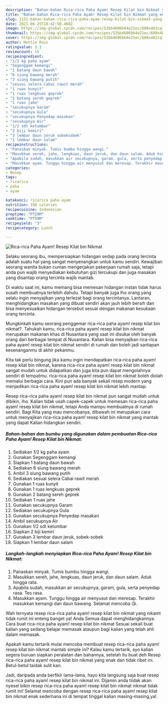 ```yaml
---
description: "Bahan-bahan Rica-rica Paha Ayam! Resep Kilat bin Nikmat yang enak dan Mudah Dibuat"
title: "Bahan-bahan Rica-rica Paha Ayam! Resep Kilat bin Nikmat yang enak dan Mudah Dibuat"
slug: 1152-bahan-bahan-rica-rica-paha-ayam-resep-kilat-bin-nikmat-yang-enak-dan-mudah-dibuat
date: 2021-06-25T18:42:50.468Z
image: https://img-global.cpcdn.com/recipes/52bb4606b64e21ec/680x482cq70/rica-rica-paha-ayam-resep-kilat-bin-nikmat-foto-resep-utama.jpg
thumbnail: https://img-global.cpcdn.com/recipes/52bb4606b64e21ec/680x482cq70/rica-rica-paha-ayam-resep-kilat-bin-nikmat-foto-resep-utama.jpg
cover: https://img-global.cpcdn.com/recipes/52bb4606b64e21ec/680x482cq70/rica-rica-paha-ayam-resep-kilat-bin-nikmat-foto-resep-utama.jpg
author: Hettie Ross
ratingvalue: 3.1
reviewcount: 15
recipeingredient:
- "1/2 kg paha ayam"
- "Segenggam kemangi"
- "1 batang daun bawah"
- "6 siung bawang merah"
- "3 siung bawang putih"
- "sesuai selera Cabai rawit merah"
- "1 ruas kunyit"
- "1 ruas lengkuas geprek"
- "2 batang sereh geprek"
- "1 ruas jahe"
- "secukupnya Garam"
- "secukupnya Gula"
- "secukupnya Penyedap masakan"
- "secukupnya Air"
- "1/2 sdt ketumbar"
- "2 biji kemiri"
- "3 lembar daun jeruk sobeksobek"
- "1 lembar daun salam"
recipeinstructions:
- "Panaskan minyak. Tumis bumbu hingga wangi."
- "Masukkan sereh, jahe, lengkuas, daun jeruk, dan daun salam. Aduk hingga rata."
- "Apabila sudah, masukkan air secukupnya, garam, gula, serta penyedap rasa. Tes rasa."
- "Masukkan ayam. Tunggu hingga air menyusut dan meresap. Terakhir masukkan kemangi dan daun bawang. Selamat mencoba 😘."
categories:
- Resep
tags:
- ricarica
- paha
- ayam

katakunci: ricarica paha ayam 
nutrition: 198 calories
recipecuisine: Indonesian
preptime: "PT29M"
cooktime: "PT59M"
recipeyield: "3"
recipecategory: Lunch

---
```



![Rica-rica Paha Ayam! Resep Kilat bin Nikmat](https://img-global.cpcdn.com/recipes/52bb4606b64e21ec/680x482cq70/rica-rica-paha-ayam-resep-kilat-bin-nikmat-foto-resep-utama.jpg)

Selaku seorang ibu, mempersiapkan hidangan sedap pada orang tercinta adalah suatu hal yang sangat menyenangkan untuk kamu sendiri. Kewajiban seorang  wanita bukan cuman mengerjakan pekerjaan rumah saja, tetapi anda pun wajib menyediakan kebutuhan gizi tercukupi dan juga masakan yang disantap orang tercinta wajib mantab.

Di waktu  saat ini, kamu memang bisa memesan hidangan instan tidak harus susah membuatnya terlebih dahulu. Tetapi banyak juga lho orang yang selalu ingin menyajikan yang terlezat bagi orang tercintanya. Lantaran, menghidangkan masakan yang dibuat sendiri akan jauh lebih bersih dan bisa menyesuaikan hidangan tersebut sesuai dengan makanan kesukaan orang tercinta. 



Mungkinkah kamu seorang penggemar rica-rica paha ayam! resep kilat bin nikmat?. Tahukah kamu, rica-rica paha ayam! resep kilat bin nikmat merupakan makanan khas di Nusantara yang saat ini disukai oleh banyak orang dari berbagai tempat di Nusantara. Kalian bisa menyajikan rica-rica paha ayam! resep kilat bin nikmat sendiri di rumah dan boleh jadi santapan kesenanganmu di akhir pekanmu.

Kita tak perlu bingung jika kamu ingin mendapatkan rica-rica paha ayam! resep kilat bin nikmat, karena rica-rica paha ayam! resep kilat bin nikmat sangat mudah untuk didapatkan dan juga kita pun dapat mengolahnya sendiri di tempatmu. rica-rica paha ayam! resep kilat bin nikmat boleh diolah memalui berbagai cara. Kini pun ada banyak sekali resep modern yang menjadikan rica-rica paha ayam! resep kilat bin nikmat lebih mantap.

Resep rica-rica paha ayam! resep kilat bin nikmat pun sangat mudah untuk dibikin, lho. Kalian tidak usah capek-capek untuk memesan rica-rica paha ayam! resep kilat bin nikmat, tetapi Anda mampu membuatnya di rumah sendiri. Bagi Kita yang mau mencobanya, dibawah ini merupakan cara untuk menyajikan rica-rica paha ayam! resep kilat bin nikmat yang mantab yang dapat Kalian hidangkan sendiri.

<!--inarticleads1-->

##### Bahan-bahan dan bumbu yang digunakan dalam pembuatan Rica-rica Paha Ayam! Resep Kilat bin Nikmat:

1. Sediakan 1/2 kg paha ayam
1. Gunakan Segenggam kemangi
1. Siapkan 1 batang daun bawah
1. Sediakan 6 siung bawang merah
1. Ambil 3 siung bawang putih
1. Sediakan sesuai selera Cabai rawit merah
1. Gunakan 1 ruas kunyit
1. Gunakan 1 ruas lengkuas geprek
1. Gunakan 2 batang sereh geprek
1. Sediakan 1 ruas jahe
1. Gunakan secukupnya Garam
1. Sediakan secukupnya Gula
1. Gunakan secukupnya Penyedap masakan
1. Ambil secukupnya Air
1. Gunakan 1/2 sdt ketumbar
1. Siapkan 2 biji kemiri
1. Gunakan 3 lembar daun jeruk, sobek-sobek
1. Siapkan 1 lembar daun salam




<!--inarticleads2-->

##### Langkah-langkah menyiapkan Rica-rica Paha Ayam! Resep Kilat bin Nikmat:

1. Panaskan minyak. Tumis bumbu hingga wangi.
1. Masukkan sereh, jahe, lengkuas, daun jeruk, dan daun salam. Aduk hingga rata.
1. Apabila sudah, masukkan air secukupnya, garam, gula, serta penyedap rasa. Tes rasa.
1. Masukkan ayam. Tunggu hingga air menyusut dan meresap. Terakhir masukkan kemangi dan daun bawang. Selamat mencoba 😘.




Wah ternyata resep rica-rica paha ayam! resep kilat bin nikmat yang nikamt tidak rumit ini enteng banget ya! Anda Semua dapat menghidangkannya. Cara buat rica-rica paha ayam! resep kilat bin nikmat Sesuai sekali buat kalian yang sedang belajar memasak ataupun bagi kalian yang telah ahli dalam memasak.

Apakah kamu tertarik mulai mencoba membuat resep rica-rica paha ayam! resep kilat bin nikmat mantab simple ini? Kalau kamu tertarik, ayo kalian segera buruan siapkan peralatan dan bahannya, setelah itu buat deh Resep rica-rica paha ayam! resep kilat bin nikmat yang enak dan tidak ribet ini. Betul-betul taidak sulit kan. 

Jadi, daripada anda berfikir lama-lama, hayo kita langsung saja buat resep rica-rica paha ayam! resep kilat bin nikmat ini. Dijamin anda tiidak akan nyesel bikin resep rica-rica paha ayam! resep kilat bin nikmat nikmat tidak rumit ini! Selamat mencoba dengan resep rica-rica paha ayam! resep kilat bin nikmat enak sederhana ini di tempat tinggal kalian masing-masing,ya!.

